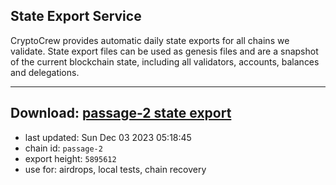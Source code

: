## State Export Service
CryptoCrew provides automatic daily state exports for all chains we validate. State export files can be used as genesis files and are a snapshot of the current blockchain state, including all validators, accounts, balances and delegations.

---
**Download: [passage-2 state export](https://dl.ccvalidators.com/SERVICE/passage/passage-2_export_5895612.json)**
---

- last updated: Sun Dec 03 2023 05:18:45
- chain id: `passage-2`
- export height: `5895612`
- use for: airdrops, local tests, chain recovery
